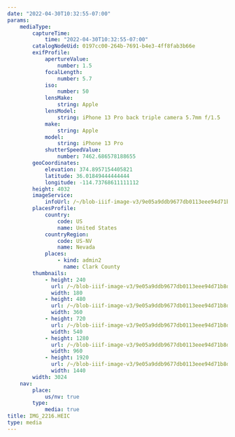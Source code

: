 ```yaml
---
date: "2022-04-30T10:32:55-07:00"
params:
    mediaType:
        captureTime:
            time: "2022-04-30T10:32:55-07:00"
        catalogNodeUid: 0197cc00-264b-7691-b4e3-4ff8fab3b66e
        exifProfile:
            apertureValue:
                number: 1.5
            focalLength:
                number: 5.7
            iso:
                number: 50
            lensMake:
                string: Apple
            lensModel:
                string: iPhone 13 Pro back triple camera 5.7mm f/1.5
            make:
                string: Apple
            model:
                string: iPhone 13 Pro
            shutterSpeedValue:
                number: 7462.686578188655
        geoCoordinates:
            elevation: 374.8957154405821
            latitude: 36.01849444444444
            longitude: -114.73768611111112
        height: 4032
        imageService:
            infoUrl: /~/blob-iiif-image-v3/9e05a9ddb9677db0113eee94d71b8d8da81c5d648247662d626e2d8837dbf8a1/info.json
        placesProfile:
            country:
                code: US
                name: United States
            countryRegion:
                code: US-NV
                name: Nevada
            places:
                - kind: admin2
                  name: Clark County
        thumbnails:
            - height: 240
              url: /~/blob-iiif-image-v3/9e05a9ddb9677db0113eee94d71b8d8da81c5d648247662d626e2d8837dbf8a1/full/180%2C240/0/default.jpg
              width: 180
            - height: 480
              url: /~/blob-iiif-image-v3/9e05a9ddb9677db0113eee94d71b8d8da81c5d648247662d626e2d8837dbf8a1/full/360%2C480/0/default.jpg
              width: 360
            - height: 720
              url: /~/blob-iiif-image-v3/9e05a9ddb9677db0113eee94d71b8d8da81c5d648247662d626e2d8837dbf8a1/full/540%2C720/0/default.jpg
              width: 540
            - height: 1280
              url: /~/blob-iiif-image-v3/9e05a9ddb9677db0113eee94d71b8d8da81c5d648247662d626e2d8837dbf8a1/full/960%2C1280/0/default.jpg
              width: 960
            - height: 1920
              url: /~/blob-iiif-image-v3/9e05a9ddb9677db0113eee94d71b8d8da81c5d648247662d626e2d8837dbf8a1/full/1440%2C1920/0/default.jpg
              width: 1440
        width: 3024
    nav:
        place:
            us/nv: true
        type:
            media: true
title: IMG_2216.HEIC
type: media
---
```

